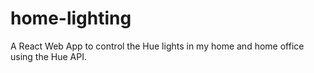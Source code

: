 # home-lighting
A React Web App to control the Hue lights in my home and home office using the Hue API.

